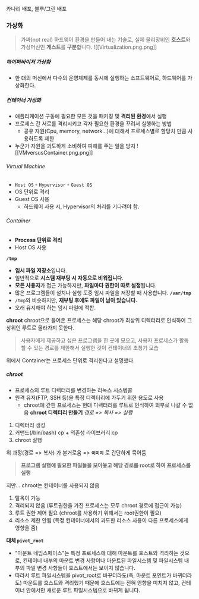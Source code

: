 카나리 배포, 블루/그린 배포
### 가상화
> 가짜(not real) 하드웨어 환경을 만들어 내는 기술로, 실제 물리장비인 **호스트**와 가상머신인 **게스트**를 **구분**합니다.
![[Virtualization.png.png]]
##### 하이퍼바이저 가상화
- 한 대의 머신에서 다수의 운영체제를 동시에 실행하는 소프트웨어로, 하드웨어를 가상화한다.
##### 컨테이너 가상화
- 애플리케이션 구동에 필요한 모든 것을 패키징 및 **격리된 환경**에서 실행
- 프로세스 간 서로를 격리시키고 각자 필요한 환경을 꾸려서 실행하는 방법
	- 공유 자원(Cpu, memory, network...)에 대해서 프로세스별로 할당치 만큼 사용하도록 제한
- 누군가 자원을 과도하게 소비하여 피해를 주는 일을 방지
![[VMversusContainer.png.png]]
###### Virtual Machine
- `Host OS` - `Hypervisor` - `Guest OS`
- OS 단위로 격리
- Guest OS 사용
	- 하드웨어 사용 시, Hypervisor의 처리를 기다려야 함.
###### Container
- **Process 단위로 격리**
- Host OS 사용

**`/tmp`**
- **임시 파일 저장소**입니다.
- 일반적으로 **시스템 재부팅 시 자동으로 비워집니다**.
- **모든 사용자**가 접근 가능하지만, **파일마다 권한이 따로 설정**됩니다.
- 많은 프로그램들이 설치나 실행 도중 임시 파일을 저장할 때 사용합니다.
**`/var/tmp`**
- `/tmp`와 비슷하지만, **재부팅 후에도 파일이 남아 있습니다.**
- 오래 유지해야 하는 임시 파일에 적합.

**chroot**
chroot으로 들어온 프로세스는 해당 chroot가 최상위 디렉터리로 인식하여 그 상위인 루트로 올라가지 못한다.

 > 사용자에게 제공하고 싶은 프로그램을 한 곳에 모으고, 사용자 프로세스가 활동할 수 있는 경로를 제한해서 실행한 것이 컨테이너의 초창기 모습
 

위에서 Container는 프로세스 단위로 격리한다고 설명했다.
##### chroot
- 프로세스의 루트 디렉터리를 변경하는 리눅스 시스템콜
- 원격 유저(FTP, SSH 등)을 특정 디렉터리에 가두기 위한 용도로 사용
	- chroot에 갇힌 프로세스는 현대 디렉터리를 루트로 인식하여 외부로 나갈 수 없음
**chroot 디렉터리 만들기**
*경로 => 복사 => 실행*
1. 디렉터리 생성
2. 커맨드(/bin/bash) cp + 의존성 라이브러리 cp
3. chroot 실행

위 과정(경로 => 복사) 가 본거로움 => **`이미지`** 로 간단하게 묶어둠
> **프로그램 실행에 필요한 파일들을 모아놓고 해당 경로를 root로 하여 프로세스를 실행**

지만... chroot는 컨테이너롤 사용되지 않음
1. 탈옥이 가능
2. 격리되지 않음 (루트권한을 가진 프로세스는 모두 chroot 경로에 접근이 가능)
3. 루트 권한 제어 필요 (chroot를 사용하기 위해서는 root권한이 필요)
4. 리소스 제한 안됨 (특정 컨테이너에서의 과도한 리소스 사용이 다른 프로세스에게 영향을 줌)

**대체 `pivot_root`**
- "마운트 네임스페이스"는 특정 프로세스에 대해 마운트를 호스트와 격리하는 것으로, 컨테이너 내부의 마운트 변경 사항이나 마운트된 파일시스템 및 파일시스템 내부의 파일 변경 사항들이 호스트에서는 보이지 않습니다.
- 따라서 루트 파일시스템을 pivot_root로 바꾸더라도(즉, 마운트 포인트가 바뀌더라도) 마운트를 호스트와 격리했기 때문에 호스트에는 전혀 영향을 미치지 않고, 컨테이너 안에서만 새로운 루트 파일시스템으로 바뀌게 됩니다.
